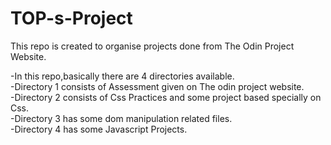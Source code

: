 # TOP-s-Project
This repo is created to organise projects done from The Odin Project Website.

-In this repo,basically there are 4 directories available.<br>
-Directory 1 consists of Assessment given on The odin project website.<br>
-Directory 2 consists of Css Practices and some project based specially on Css.<br>
-Directory 3 has some dom manipulation related files.<br>
-Directory 4 has some Javascript Projects.<br>
